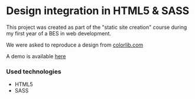 Design integration in HTML5 & SASS
======

This project was created as part of the "static site creation" course during my first year of a BES in web development.

We were asked to reproduce a design from [colorlib.com](https://colorlib.com)

A demo is available [here](https://gihoul.be/examcrea/)

### Used technologies

* HTML5
* SASS
